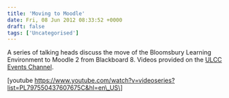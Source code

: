 ```yaml
---
title: 'Moving to Moodle'
date: Fri, 08 Jun 2012 08:33:52 +0000
draft: false
tags: ['Uncategorised']
---
```


A series of talking heads discuss the move of the Bloomsbury Learning Environment to Moodle 2 from Blackboard 8. Videos provided on the [ULCC Events Channel](http://www.youtube.com/user/ULCCEvents "ULCC Events Channel on YouTube.").

\[youtube https://www.youtube.com/watch?v=videoseries?list=PL797550437607675C&hl=en\_US\]
